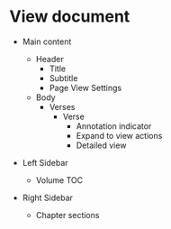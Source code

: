 # View document

- Main content
    - Header
        - Title
        - Subtitle
        - Page View Settings
    - Body
        - Verses
            - Verse
                - Annotation indicator
                - Expand to view actions
                - Detailed view
- Left Sidebar
    - Volume TOC

- Right Sidebar
    - Chapter sections
